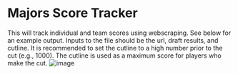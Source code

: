 # Majors Score Tracker
This will track individual and team scores using webscraping. See below for an example output. Inputs to the file should be the url, draft results, and cutline. It is recommended to set the cutline to a high number prior to the cut (e.g., 1000). The cutline is used as a maximum score for players who make the cut.
![image](https://user-images.githubusercontent.com/23372191/175196075-503aa48b-724e-4861-8ef2-b4d0f18e5034.png)
